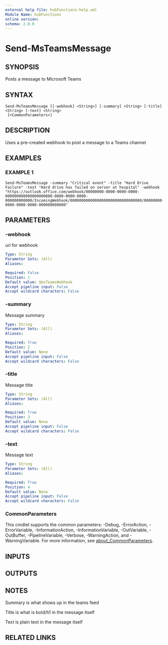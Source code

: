 ```yaml
---
external help file: hubFunctions-help.xml
Module Name: hubFunctions
online version:
schema: 2.0.0
---
```


# Send-MsTeamsMessage

## SYNOPSIS
Posts a message to Microsoft Teams

## SYNTAX

```
Send-MsTeamsMessage [[-webhook] <String>] [-summary] <String> [-title] <String> [-text] <String>
 [<CommonParameters>]
```

## DESCRIPTION
Uses a pre-created webhook to post a message to a Teams channel

## EXAMPLES

### EXAMPLE 1
```
Send-MsTeamsMessage -summary "Critical event" -title "Hard Drive Failure" -text "Hard drive has failed on server at hospital" -webhook "https://outlook.office.com/webhook/00000000-0000-0000-0000-000000000000000000000-0000-0000-0000-000000000000/IncomingWebhook/00000000000000000000000000000000/00000000-0000-0000-0000-000000000000"
```

## PARAMETERS

### -webhook
uri for webhook

```yaml
Type: String
Parameter Sets: (All)
Aliases:

Required: False
Position: 1
Default value: $msTeamsWebhook
Accept pipeline input: False
Accept wildcard characters: False
```

### -summary
Message summary

```yaml
Type: String
Parameter Sets: (All)
Aliases:

Required: True
Position: 2
Default value: None
Accept pipeline input: False
Accept wildcard characters: False
```

### -title
Message title

```yaml
Type: String
Parameter Sets: (All)
Aliases:

Required: True
Position: 3
Default value: None
Accept pipeline input: False
Accept wildcard characters: False
```

### -text
Message text

```yaml
Type: String
Parameter Sets: (All)
Aliases:

Required: True
Position: 4
Default value: None
Accept pipeline input: False
Accept wildcard characters: False
```

### CommonParameters
This cmdlet supports the common parameters: -Debug, -ErrorAction, -ErrorVariable, -InformationAction, -InformationVariable, -OutVariable, -OutBuffer, -PipelineVariable, -Verbose, -WarningAction, and -WarningVariable. For more information, see [about_CommonParameters](http://go.microsoft.com/fwlink/?LinkID=113216).

## INPUTS

## OUTPUTS

## NOTES
Summary is what shows up in the teams feed

Title is what is bold/h1 in the message itself

Text is plain text in the message itself

## RELATED LINKS
